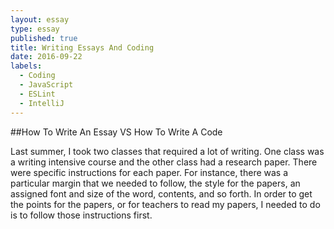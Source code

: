 ```yaml
---
layout: essay
type: essay
published: true
title: Writing Essays And Coding
date: 2016-09-22
labels:
  - Coding
  - JavaScript
  - ESLint
  - IntelliJ
---
```


##How To Write An Essay VS How To Write A Code

Last summer, I took two classes that required a lot of writing.  One class was a writing intensive course and the other class had a research paper.  There were specific instructions for each paper.  For instance, there was a particular margin that we needed to follow, the style for the papers, an assigned font and size of the word, contents, and so forth.  In order to get the points for the papers, or for teachers to read my papers, I needed to do is to follow those instructions first.

